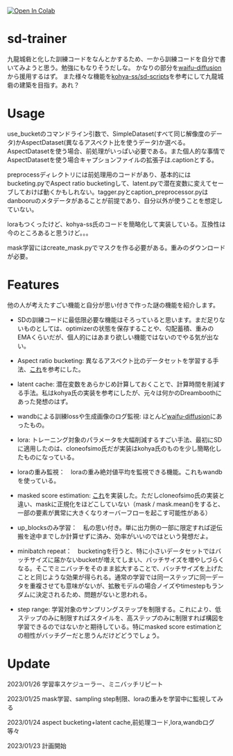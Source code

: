 [![Open In Colab](https://colab.research.google.com/assets/colab-badge.svg)](https://colab.research.google.com/github/laksjdjf/sd-trainer/blob/main/sd_trainer_for_colab.ipynb)

# sd-trainer
九龍城砦と化した訓練コードをなんとかするため、一から訓練コードを自分で書いてみようと思う。勉強にもなりそうだしな。
かなりの部分を[waifu-diffusion](https://github.com/harubaru/waifu-diffusion)から援用するはず。
また様々な機能を[kohya-ss/sd-scripts](https://github.com/kohya-ss/sd-scripts)を参考にして九龍城砦の建築を目指す。あれ？

# Usage
use_bucketのコマンドライン引数で、SimpleDataset(すべて同じ解像度のデータ)かAspectDataset(異なるアスペクト比を使うデータ)か選べる。AspectDatasetを使う場合、前処理がいっぱい必要である。また個人的な事情でAspectDatasetを使う場合キャプションファイルの拡張子は.captionとする。

preprocessディレクトリには前処理用のコードがあり、基本的にはbucketing.pyでAspect ratio bucketingして、latent.pyで潜在変数に変えてセーブしておけば動くかもしれない。tagger.pyとcaption_preprocessor.pyはdanbooruのメタデータがあることが前提であり、自分以外が使うことを想定していない。

loraもつくったけど、kohya-ss氏のコードを簡略化して実装している。互換性は今のところあると思うけど。。。

mask学習にはcreate_mask.pyでマスクを作る必要がある。重みのダウンロードが必要。

# Features

他の人が考えたすごい機能と自分が思い付きで作った謎の機能を紹介します。

+ SDの訓練コードに最低限必要な機能はそろっていると思います。まだ足りないものとしては、optimizerの状態を保存することや、勾配蓄積、重みのEMAくらいだが、個人的にはあまり欲しい機能ではないのでやる気が出ない。

+ Aspect ratio bucketing: 
異なるアスペクト比のデータセットを学習する手法、[これ](https://github.com/NovelAI/novelai-aspect-ratio-bucketing)を参考にした。

+ latent cache: 潜在変数をあらかじめ計算しておくことで、計算時間を削減する手法。私はkohya氏の実装を参考にしたが、元々は何かのDreamboothにあった発想のはず。

+ wandbによる訓練lossや生成画像のログ監視: ほとんど[waifu-diffusion](https://github.com/harubaru/waifu-diffusion)にあったもの。

+ lora: トレーニング対象のパラメータを大幅削減するすごい手法、最初にSDに適用したのは、cloneofsimo氏だが実装はkohya氏のものを少し簡略化したものになっている。

+ loraの重み監視：　loraの重み絶対値平均を監視できる機能。これもwandbを使っている。

+ masked score estimation: [これ](https://github.com/cloneofsimo/lora/discussions/96)を実装した。ただしcloneofsimo氏の実装と違い、maskに正規化をほどこしていない（mask / mask.mean()をすると、一部の要素が異常に大きくなりオーバーフローを起こす可能性がある）

+ up_blocksのみ学習：　私の思い付き。単に出力側の一部に限定すれば逆伝搬を途中までしか計算せずに済み、効率がいいのではという発想だよ。

+ minibatch repeat：　bucketingを行うと、特に小さいデータセットではバッチサイズに届かないbucketが増えてしまい、バッチサイズを増やしづらくなる。そこでミニバッチをそのまま拡大することで、バッチサイズを上げたことと同じような効果が得られる。通常の学習では同一ステップに同一データを重複させても意味がないが、拡散モデルの場合ノイズやtimestepもランダムに決定されるため、問題がないと思われる。

+ step range: 学習対象のサンプリングステップを制限する。これにより、低ステップのみに制限すればスタイルを、高ステップのみに制限すれば構図を学習できるのではないかと期待している。特にmasked score estimationとの相性がバッチグーだと思うんだけどどうでしょう。



# Update
2023/01/26 学習率スケジューラー、ミニバッチリピート

2023/01/25 mask学習、sampling step制限、loraの重みを学習中に監視してみる

2023/01/24 aspect bucketing+latent cache,前処理コード,lora,wandbログ等々

2023/01/23 計画開始
